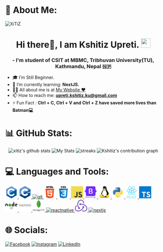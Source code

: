 # 💫 About Me:
<p align="left"> <img src="https://komarev.com/ghpvc/?username=xitizupreti&color=orange" alt="XiTiZ" /> </p>
<h1 align="center">Hi there👋, I am Kshitiz Upreti. <img src= "https://media.tenor.com/images/2adfe94e69139f3e22623b61d375a7a7/tenor.gif" width= "30" height= "30"></h1>
<h3 align="center">- I'm student of CSIT at MBMC, Tribhuvan University(TU), Kathmandu, Nepal 🇳🇵</h3>

- 🎓 I’m Still Beginner.
- 🌱 I’m currently learning: **NextJS.**
- 👨‍💻 All about me is at [ My Website ❤](http://www.kshitizupreti.com.np)
- 📫 How to reach me: **upreti.kshitiz.ku@gmail.com**
- ⚡ Fun Fact : **Ctrl + C, Ctrl + V and Ctrl + Z have saved more lives than Batman💻**


# 📊 GitHub Stats:

<p align="center">
   <img align="center" src="https://github-readme-stats.vercel.app/api/top-langs/?username=xitizupreti&layout=compact&langs_count=8&theme=dark" alt="xitiz's github stats" />
  <img align="center" src="http://github-profile-summary-cards.vercel.app/api/cards/stats?username=xitizupreti&theme=github_dark" alt="My Stats" /> 
  <img align="center" src="https://github-readme-streak-stats.herokuapp.com/?user=xitizupreti&&theme=github_dark" alt="streaks" />
  <img align="center" src="https://github-readme-activity-graph.vercel.app/graph?username=xitizupreti&custom_title=Kshitiz-cd's%20Contribution%20Graph&bg_color=222&color=ddd&line=fff&point=eee&area=true&hide_border=true" alt="Kshitiz's contribution graph" /> 
</p>

# 💻 Languages and Tools:

<p>  
    <a href="https://www.cprogramming.com/" target="_blank"> 
        <img src="https://raw.githubusercontent.com/devicons/devicon/master/icons/c/c-original.svg" alt="c" width="40" height="40"/> 
    </a> 
    <a href="https://www.w3schools.com/cpp/" target="_blank">
        <img src="https://raw.githubusercontent.com/devicons/devicon/master/icons/cplusplus/cplusplus-original.svg" alt="cplusplus" width="40" height="40"/> 
    </a>  
    <a href="https://git-scm.com/" target="_blank">
        <img src="https://www.vectorlogo.zone/logos/git-scm/git-scm-icon.svg" alt="git" width="40" height="40"/>
    </a>
    <a href="https://www.w3.org/html/" target="_blank">
        <img src="https://raw.githubusercontent.com/devicons/devicon/master/icons/html5/html5-original-wordmark.svg" alt="html5" width="40" height="40"/>
    </a> 
    <a href="https://www.w3schools.com/css/" target="_blank">
        <img src="https://raw.githubusercontent.com/devicons/devicon/master/icons/css3/css3-original-wordmark.svg" alt="css3" width="40" height="40"/>
    </a>
    <a href="https://developer.mozilla.org/en-US/docs/Web/JavaScript" target="_blank"> 
        <img src="https://raw.githubusercontent.com/devicons/devicon/master/icons/javascript/javascript-original.svg" alt="javascript" width="40" height="40"/> 
    </a>
  <a href="https://getbootstrap.com" target="_blank">
    <img src="https://raw.githubusercontent.com/devicons/devicon/master/icons/bootstrap/bootstrap-plain-wordmark.svg" alt="bootstrap" width="40" height="40"/> </a>
   <a href="https://www.linux.org/" target="_blank"> <img src="https://raw.githubusercontent.com/devicons/devicon/master/icons/linux/linux-original.svg" alt="linux" width="40" height="40"/> </a>
    <a href="https://www.python.org" target="_blank"> 
        <img src="https://raw.githubusercontent.com/devicons/devicon/master/icons/python/python-original.svg" alt="python" width="40" height="40"/> 
    </a>
    <a href="https://reactjs.org/" target="_blank"> 
        <img src="https://raw.githubusercontent.com/devicons/devicon/master/icons/react/react-original-wordmark.svg" alt="react" width="40" height="40"/> 
    </a>
  <a href="https://www.typescriptlang.org/" target="_blank">
    <img src="https://raw.githubusercontent.com/devicons/devicon/master/icons/typescript/typescript-original.svg" alt="typescript" width="40" height="40"/> </a>
   <a href="https://nodejs.org" target="_blank"> 
        <img src="https://raw.githubusercontent.com/devicons/devicon/master/icons/nodejs/nodejs-original-wordmark.svg" alt="nodejs" width="40" height="40"/> 
    </a>
  <a href="https://expressjs.com" target="_blank">
    <img src="https://raw.githubusercontent.com/devicons/devicon/master/icons/express/express-original-wordmark.svg" alt="express" width="40" height="40"/>
  </a>
 <a href="https://www.mongodb.com/" target="_blank">
   <img src="https://raw.githubusercontent.com/devicons/devicon/master/icons/mongodb/mongodb-original-wordmark.svg" alt="mongodb" width="40" height="40"/>
  </a>
  <a href="https://reactnative.dev/" target="_blank">
    <img src="https://reactnative.dev/img/header_logo.svg" alt="reactnative" width="40" height="40"/> </a>
   <a href="https://redux.js.org" target="_blank">
  <img src="https://raw.githubusercontent.com/devicons/devicon/master/icons/redux/redux-original.svg" alt="redux" width="40" height="40"/>
  </a>
  <a href="https://nextjs.org/" target="_blank">
    <img src="https://www.svgrepo.com/show/354113/nextjs-icon.svg" alt="nextjs" width="40" height="40"/>
  </a> 
</p>

# 🌐 Socials:
  
  [![Facebook](https://img.shields.io/badge/Facebook-%231877F2.svg?logo=Facebook&logoColor=white)](https://facebook.com/xitizupreti)
  [![Instagram](https://img.shields.io/badge/Instagram-%23E4405F.svg?logo=Instagram&logoColor=white)](https://instagram.com/kshitizupreti)
  [![LinkedIn](https://img.shields.io/badge/LinkedIn-%230077B5.svg?logo=linkedin&logoColor=white)](https://linkedin.com/in/kshitizupreti)
<!-- [![ko-fi](https://ko-fi.com/img/githubbutton_sm.svg)](https://ko-fi.com/D1D27A828) -->
